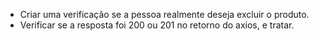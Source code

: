 - Criar uma verificação se a pessoa realmente deseja excluir o produto. 
- Verificar se a resposta foi 200 ou 201 no retorno do axios, e tratar. 